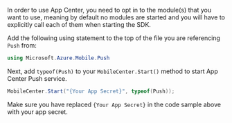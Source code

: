 In order to use App Center, you need to opt in to the module(s) that you want to use, meaning by default no modules are started and you will have to explicitly call each of them when starting the SDK.

Add the following using statement to the top of the file you are referencing `Push` from: 

```csharp
using Microsoft.Azure.Mobile.Push
```

Next, add `typeof(Push)` to your `MobileCenter.Start()` method to start App Center Push service.

```csharp
MobileCenter.Start("{Your App Secret}", typeof(Push));
```

Make sure you have replaced `{Your App Secret}` in the code sample above with your app secret.
